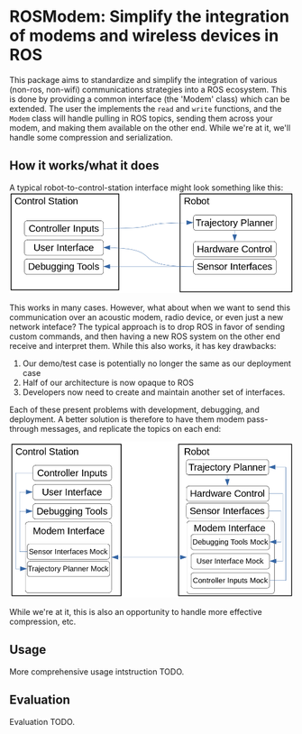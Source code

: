 # ROSModem: Simplify the integration of modems and wireless devices in ROS

This package aims to standardize and simplify the integration of various
(non-ros, non-wifi) communications strategies into a ROS ecosystem. This is
done by providing a common interface (the 'Modem' class) which can be extended.
The user the implements the `read` and `write` functions, and the `Modem` class
will handle pulling in ROS topics, sending them across your modem, and making
them available on the other end. While we're at it, we'll handle some
compression and serialization.

## How it works/what it does

A typical robot-to-control-station interface might look something like this:
![Robot to control station architecture.](./images/standard_approach.png)

This works in many cases. However, what about when we want to send this communication over an acoustic modem, radio device, or even just a new network inteface? The typical approach is to drop ROS in favor of sending custom commands, and then having a new ROS system on the other end receive and interpret them. While this also works, it has key drawbacks:

1) Our demo/test case is potentially no longer the same as our deployment case
2) Half of our architecture is now opaque to ROS
3) Developers now need to create and maintain another set of interfaces.

Each of these present problems with development, debugging, and deployment.
A better solution is therefore to have them modem pass-through messages,
and replicate the topics on each end:

![Robot to control station architecture.](./images/contributed_approach.png)

While we're at it, this is also an opportunity to handle more effective compression, etc.

## Usage

More comprehensive usage intstruction TODO.

## Evaluation

Evaluation TODO.

